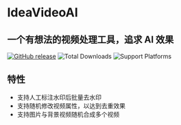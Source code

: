 # IdeaVideoAI

## 一个有想法的视频处理工具，追求 AI 效果

[![GitHub release](https://img.shields.io/github/v/release/itwangxiang/IdeaVideoAI.svg)](https://github.com/itwangxiang/IdeaVideoAI/releases) ![Total Downloads](https://img.shields.io/github/downloads/itwangxiang/IdeaVideoAI/total.svg) ![Support Platforms](https://camo.githubusercontent.com/2b46c1151d9febe8de2b889e3867c235163737d1855f90b3b3b3edcd8b878b8e/68747470733a2f2f696d672e736869656c64732e696f2f62616467652f706c6174666f726d2d77696e646f77732d6c6967687467726579)

## 特性

- 支持人工标注水印后批量去水印
- 支持随机修改视频属性，以达到去重效果
- 支持图片与背景视频随机合成多个视频
